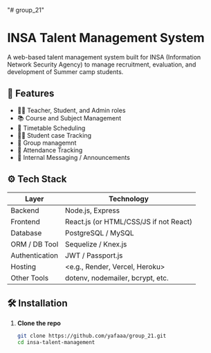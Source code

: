 "# group_21" 
# INSA Talent Management System

A web-based talent management system built for INSA (Information Network Security Agency) to manage recruitment, evaluation, and development of Summer camp students.

## 🧩 Features

- 👩‍🏫 Teacher, Student, and Admin roles
- 📚 Course and Subject Management
- 📝 Timetable Scheduling
- 🧑‍🎓 Student case Tracking
- 👥 Group managemnt
- 📅 Attendance Tracking
- 💬 Internal Messaging / Announcements


## ⚙️ Tech Stack

| Layer       | Technology       |
|-------------|------------------|
| Backend     | Node.js, Express |
| Frontend    | React.js (or HTML/CSS/JS if not React) |
| Database    | PostgreSQL / MySQL |
| ORM / DB Tool | Sequelize / Knex.js |
| Authentication | JWT / Passport.js |
| Hosting     | <e.g., Render, Vercel, Heroku> |
| Other Tools | dotenv, nodemailer, bcrypt, etc. |

## 🛠️ Installation

1. **Clone the repo**
   ```bash
   git clone https://github.com/yafaaa/group_21.git
   cd insa-talent-management

